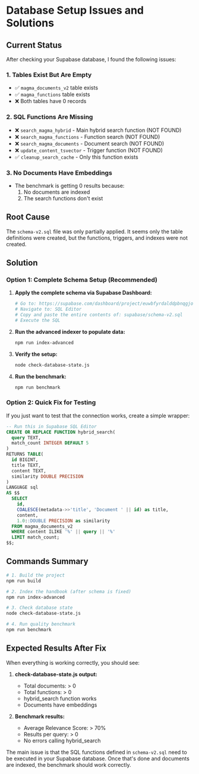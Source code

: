 # Database Setup Issues and Solutions

## Current Status

After checking your Supabase database, I found the following issues:

### 1. **Tables Exist But Are Empty**
- ✅ `magma_documents_v2` table exists
- ✅ `magma_functions` table exists  
- ❌ Both tables have 0 records

### 2. **SQL Functions Are Missing**
- ❌ `search_magma_hybrid` - Main hybrid search function (NOT FOUND)
- ❌ `search_magma_functions` - Function search (NOT FOUND)
- ❌ `search_magma_documents` - Document search (NOT FOUND)
- ❌ `update_content_tsvector` - Trigger function (NOT FOUND)
- ✅ `cleanup_search_cache` - Only this function exists

### 3. **No Documents Have Embeddings**
- The benchmark is getting 0 results because:
  1. No documents are indexed
  2. The search functions don't exist

## Root Cause

The `schema-v2.sql` file was only partially applied. It seems only the table definitions were created, but the functions, triggers, and indexes were not created.

## Solution

### Option 1: Complete Schema Setup (Recommended)

1. **Apply the complete schema via Supabase Dashboard:**
   ```bash
   # Go to: https://supabase.com/dashboard/project/euwbfyrdalddpbnqgjoq
   # Navigate to: SQL Editor
   # Copy and paste the entire contents of: supabase/schema-v2.sql
   # Execute the SQL
   ```

2. **Run the advanced indexer to populate data:**
   ```bash
   npm run index-advanced
   ```

3. **Verify the setup:**
   ```bash
   node check-database-state.js
   ```

4. **Run the benchmark:**
   ```bash
   npm run benchmark
   ```

### Option 2: Quick Fix for Testing

If you just want to test that the connection works, create a simple wrapper:

```sql
-- Run this in Supabase SQL Editor
CREATE OR REPLACE FUNCTION hybrid_search(
  query TEXT,
  match_count INTEGER DEFAULT 5
)
RETURNS TABLE(
  id BIGINT,
  title TEXT,
  content TEXT,
  similarity DOUBLE PRECISION
)
LANGUAGE sql
AS $$
  SELECT 
    id,
    COALESCE(metadata->>'title', 'Document ' || id) as title,
    content,
    1.0::DOUBLE PRECISION as similarity
  FROM magma_documents_v2
  WHERE content ILIKE '%' || query || '%'
  LIMIT match_count;
$$;
```

## Commands Summary

```bash
# 1. Build the project
npm run build

# 2. Index the handbook (after schema is fixed)
npm run index-advanced

# 3. Check database state
node check-database-state.js

# 4. Run quality benchmark
npm run benchmark
```

## Expected Results After Fix

When everything is working correctly, you should see:

1. **check-database-state.js output:**
   - Total documents: > 0
   - Total functions: > 0
   - hybrid_search function works
   - Documents have embeddings

2. **Benchmark results:**
   - Average Relevance Score: > 70%
   - Results per query: > 0
   - No errors calling hybrid_search

The main issue is that the SQL functions defined in `schema-v2.sql` need to be executed in your Supabase database. Once that's done and documents are indexed, the benchmark should work correctly.